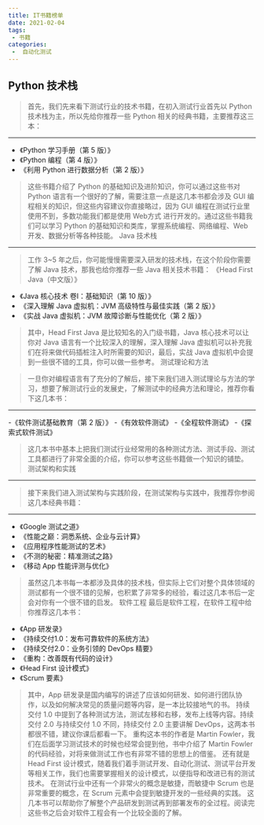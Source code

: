 ```yaml
---
title: IT书籍榜单  
date: 2021-02-04
tags:
 - 书籍
categories:
 -  自动化测试
---
```


## Python 技术栈

> 首先，我们先来看下测试行业的技术书籍，在初入测试行业首先以 Python 技术栈为主，所以先给你推荐一些 Python 相关的经典书籍，主要推荐这三本：
---
- 《Python 学习手册（第 5 版）》 
- 《Python 编程（第 4 版）》 
- 《利用 Python 进行数据分析（第 2 版）》

> 这些书籍介绍了 Python 的基础知识及进阶知识，你可以通过这些书对 Python 语言有一个很好的了解，需要注意一点是这几本书都会涉及 GUI 编程相关的知识，但这些内容建议你直接略过，因为 GUI 编程在测试行业里使用不到，多数功能我们都是使用 Web方式 进行开发的。通过这些书籍我们可以学习 Python 的基础知识和类库，掌握系统编程、网络编程、Web 开发、数据分析等各种技能。
Java 技术栈
---

> 工作 3~5 年之后，你可能慢慢需要深入研发的技术栈，在这个阶段你需要了解 Java 技术，那我也给你推荐一些 Java 相关技术书籍：
《Head First Java（中文版）》

- 《Java 核心技术 卷I：基础知识（第 10 版）》
- 《深入理解 Java 虚拟机：JVM 高级特性与最佳实践（第 2 版）》
- 《实战 Java 虚拟机：JVM 故障诊断与性能优化（第 2 版）》

> 其中，Head First Java 是比较知名的入门级书籍，Java 核心技术可以让你对 Java 语言有一个比较深入的理解，深入理解 Java 虚拟机可以补充我们在将来做代码插桩注入时所需要的知识，最后，实战 Java 虚拟机中会提到一些很不错的工具，你可以做一些参考。
测试理论和方法

> 一旦你对编程语言有了充分的了解后，接下来我们进入测试理论与方法的学习，想要了解测试行业的发展史，了解测试中的经典方法和理论，推荐你看下这几本书：
---
-《软件测试基础教育（第 2 版）》
-《有效软件测试》
-《全程软件测试》
-《探索式软件测试》

> 这几本书中基本上把我们测试行业经常用的各种测试方法、测试手段、测试工具都进行了非常全面的介绍，你可以参考这些书籍做一个知识的铺垫。
测试架构和实践
---

> 接下来我们进入测试架构与实践阶段，在测试架构与实践中，我推荐你参阅这几本经典书籍：
---
- 《Google 测试之道》
- 《性能之巅：洞悉系统、企业与云计算》
- 《应用程序性能测试的艺术》
- 《不测的秘密：精准测试之路》
- 《移动 App 性能评测与优化》

> 虽然这几本书每一本都涉及具体的技术栈，但实际上它们对整个具体领域的测试都有一个很不错的见解，也积累了非常多的经验，看过这几本书后一定会对你有一个很不错的启发。
软件工程
> 最后是软件工程，在软件工程中给你推荐这几本书：
- 《App 研发录》
- 《持续交付1.0：发布可靠软件的系统方法》
- 《持续交付2.0：业务引领的 DevOps 精要》
- 《重构：改善既有代码的设计》
- 《Head First 设计模式》
- 《Scrum 要素》

> 其中，App 研发录是国内编写的讲述了应该如何研发、如何进行团队协作，以及如何解决常见的质量问题等内容，是一本比较接地气的书。
持续交付 1.0 中提到了各种测试方法，测试左移和右移，发布上线等内容。持续交付 2.0 与持续交付 1.0 不同，持续交付 2.0 主要讲解 DevOps，这两本书都很不错，建议你课后都看一下。
重构这本书的作者是 Martin Fowler，我们在后面学习测试技术的时候也经常会提到他，书中介绍了 Martin Fowler 的代码经验，对将来做测试工作也有非常不错的思想上的借鉴。
还有就是 Head First 设计模式，随着我们着手测试开发、自动化测试、测试平台开发等相关工作，我们也需要掌握相关的设计模式，以便指导和改进已有的测试技术。
在测试行业中还有一个非常火的概念是敏捷，而敏捷中 Scrum 也是非常重要的概念，在 Scrum 元素中会提到敏捷开发的一些经典的实践。
这几本书可以帮助你了解整个产品研发到测试再到部署发布的全过程。阅读完这些书之后会对软件工程会有一个比较全面的了解。